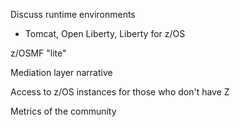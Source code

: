 Discuss runtime environments
  - Tomcat, Open Liberty, Liberty for z/OS
  
z/OSMF "lite" 

Mediation layer narrative 

Access to z/OS instances for those who don't have Z 

Metrics of the community 
